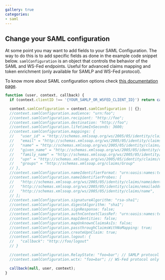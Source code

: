 ```yaml
---
gallery: true
categories:
- saml
---
```

## Change your SAML configuration

At some point you may want to add fields to your SAML Configuration. The way to do this is to add specific fields as done in the example code snippet below. `samlConfiguration` is an object that controls the behavior of the SAML and WS-Fed endpoints. Useful for advanced claims mapping and token enrichment (only available for SAMLP and WS-Fed protocol).

To know more about SAML configuration options check [this documentation page](https://auth0.com/docs/saml-configuration#configuration-options).


```js
function (user, context, callback) {
  if (context.clientID !== '{YOUR_SAMLP_OR_WSFED_CLIENT_ID}') return callback(null, user, context);

  context.samlConfiguration = context.samlConfiguration || {};
  //context.samlConfiguration.audience: "urn:foo";
  //context.samlConfiguration.recipient: "http://foo";
  //context.samlConfiguration.destination: "http://foo";
  //context.samlConfiguration.lifetimeInSeconds: 3600;
  //context.samlConfiguration.mappings: {
  //   "user_id" = "http://schemas.xmlsoap.org/ws/2005/05/identity/claims/nameidentifier",
  //   "email" = "http://schemas.xmlsoap.org/ws/2005/05/identity/claims/emailaddress",
  //   "name" = "http://schemas.xmlsoap.org/ws/2005/05/identity/claims/name",
  //   "given_name" = "http://schemas.xmlsoap.org/ws/2005/05/identity/claims/givenname",
  //   "family_name" = "http://schemas.xmlsoap.org/ws/2005/05/identity/claims/surname",
  //   "upn" = "http://schemas.xmlsoap.org/ws/2005/05/identity/claims/upn",
  //   "groups" = "http://schemas.xmlsoap.org/claims/Group"
  // },
  //context.samlConfiguration.nameIdentifierFormat: "urn:oasis:names:tc:SAML:1.1:nameid-format:unspecified";
  //context.samlConfiguration.nameIdentifierProbes: [
  //   "http://schemas.xmlsoap.org/ws/2005/05/identity/claims/nameidentifier",
  //   "http://schemas.xmlsoap.org/ws/2005/05/identity/claims/emailaddress"],
  //   "http://schemas.xmlsoap.org/ws/2005/05/identity/claims/name",
  // ];
  //context.samlConfiguration.signatureAlgorithm: "rsa-sha1";
  //context.samlConfiguration.digestAlgorithm: "sha1";
  //context.samlConfiguration.signResponse: false;
  //context.samlConfiguration.authnContextClassRef: "urn:oasis:names:tc:SAML:2.0:ac:classes:unspecified";
  //context.samlConfiguration.mapIdentities: false;
  //context.samlConfiguration.mapUnknownClaimsAsIs: false;
  //context.samlConfiguration.passthroughClaimsWithNoMapping: true;
  //context.samlConfiguration.createUpnClaim: true;
  //context.samlConfiguration.logout: {
  //   "callback": "http://foo/logout"
  // }

  //context.samlConfiguration.RelayState: "foo=bar"; // SAMLP protocol only
  //context.samlConfiguration.wctx: "foo=bar"; // WS-Fed protocol only

  callback(null, user, context);
}
```
